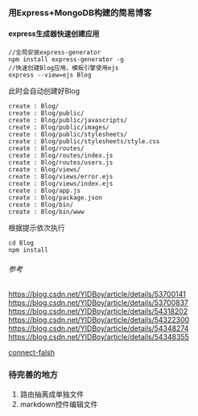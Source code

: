 ### 用Express+MongoDB构建的简易博客

#### express生成器快速创建应用
```
//全局安装express-generator
npm install express-generator -g
//快速创建Blog应用，模板引擎使用ejs
express --view=ejs Blog
```
此时会自动创建好Blog
```
create : Blog/
create : Blog/public/
create : Blog/public/javascripts/
create : Blog/public/images/
create : Blog/public/stylesheets/
create : Blog/public/stylesheets/style.css
create : Blog/routes/
create : Blog/routes/index.js
create : Blog/routes/users.js
create : Blog/views/
create : Blog/views/error.ejs
create : Blog/views/index.ejs
create : Blog/app.js
create : Blog/package.json
create : Blog/bin/
create : Blog/bin/www
```
根据提示依次执行
```
cd Blog 
npm install
```


###### 参考
https://blog.csdn.net/YIDBoy/article/details/53700141
https://blog.csdn.net/YIDBoy/article/details/53700837
https://blog.csdn.net/YIDBoy/article/details/54318202
https://blog.csdn.net/YIDBoy/article/details/54322300
https://blog.csdn.net/YIDBoy/article/details/54348274
https://blog.csdn.net/YIDBoy/article/details/54348355

[connect-falsh](https://www.cnblogs.com/little-ab/articles/6913349.html)

### 待完善的地方
1. 路由抽离成单独文件
2. markdown控件编辑文件
